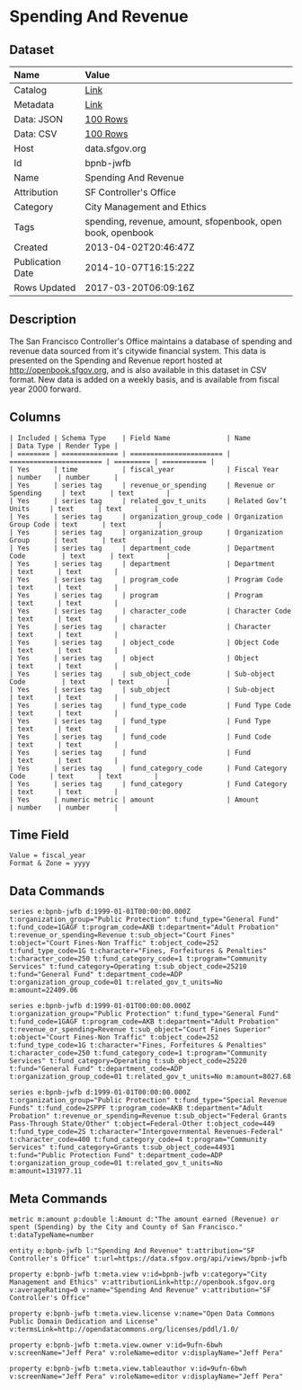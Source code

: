 # Spending And Revenue

## Dataset

| Name | Value |
| :--- | :---- |
| Catalog | [Link](https://catalog.data.gov/dataset/spending-and-revenue-8cc3d) |
| Metadata | [Link](https://data.sfgov.org/api/views/bpnb-jwfb) |
| Data: JSON | [100 Rows](https://data.sfgov.org/api/views/bpnb-jwfb/rows.json?max_rows=100) |
| Data: CSV | [100 Rows](https://data.sfgov.org/api/views/bpnb-jwfb/rows.csv?max_rows=100) |
| Host | data.sfgov.org |
| Id | bpnb-jwfb |
| Name | Spending And Revenue |
| Attribution | SF Controller's Office |
| Category | City Management and Ethics |
| Tags | spending, revenue, amount, sfopenbook, open book, openbook |
| Created | 2013-04-02T20:46:47Z |
| Publication Date | 2014-10-07T16:15:22Z |
| Rows Updated | 2017-03-20T06:09:16Z |

## Description

The San Francisco Controller's Office maintains a database of spending and revenue data sourced from it's citywide financial system. This data is presented on the Spending and Revenue report hosted at http://openbook.sfgov.org, and is also available in this dataset in CSV format. New data is added on a weekly basis, and is available from fiscal year 2000 forward.

## Columns

```ls
| Included | Schema Type    | Field Name              | Name                    | Data Type | Render Type |
| ======== | ============== | ======================= | ======================= | ========= | =========== |
| Yes      | time           | fiscal_year             | Fiscal Year             | number    | number      |
| Yes      | series tag     | revenue_or_spending     | Revenue or Spending     | text      | text        |
| Yes      | series tag     | related_gov_t_units     | Related Gov’t Units     | text      | text        |
| Yes      | series tag     | organization_group_code | Organization Group Code | text      | text        |
| Yes      | series tag     | organization_group      | Organization Group      | text      | text        |
| Yes      | series tag     | department_code         | Department Code         | text      | text        |
| Yes      | series tag     | department              | Department              | text      | text        |
| Yes      | series tag     | program_code            | Program Code            | text      | text        |
| Yes      | series tag     | program                 | Program                 | text      | text        |
| Yes      | series tag     | character_code          | Character Code          | text      | text        |
| Yes      | series tag     | character               | Character               | text      | text        |
| Yes      | series tag     | object_code             | Object Code             | text      | text        |
| Yes      | series tag     | object                  | Object                  | text      | text        |
| Yes      | series tag     | sub_object_code         | Sub-object Code         | text      | text        |
| Yes      | series tag     | sub_object              | Sub-object              | text      | text        |
| Yes      | series tag     | fund_type_code          | Fund Type Code          | text      | text        |
| Yes      | series tag     | fund_type               | Fund Type               | text      | text        |
| Yes      | series tag     | fund_code               | Fund Code               | text      | text        |
| Yes      | series tag     | fund                    | Fund                    | text      | text        |
| Yes      | series tag     | fund_category_code      | Fund Category Code      | text      | text        |
| Yes      | series tag     | fund_category           | Fund Category           | text      | text        |
| Yes      | numeric metric | amount                  | Amount                  | number    | number      |
```

## Time Field

```ls
Value = fiscal_year
Format & Zone = yyyy
```

## Data Commands

```ls
series e:bpnb-jwfb d:1999-01-01T00:00:00.000Z t:organization_group="Public Protection" t:fund_type="General Fund" t:fund_code=1GAGF t:program_code=AKB t:department="Adult Probation" t:revenue_or_spending=Revenue t:sub_object="Court Fines" t:object="Court Fines-Non Traffic" t:object_code=252 t:fund_type_code=1G t:character="Fines, Forfeitures & Penalties" t:character_code=250 t:fund_category_code=1 t:program="Community Services" t:fund_category=Operating t:sub_object_code=25210 t:fund="General Fund" t:department_code=ADP t:organization_group_code=01 t:related_gov_t_units=No m:amount=22409.06

series e:bpnb-jwfb d:1999-01-01T00:00:00.000Z t:organization_group="Public Protection" t:fund_type="General Fund" t:fund_code=1GAGF t:program_code=AKB t:department="Adult Probation" t:revenue_or_spending=Revenue t:sub_object="Court Fines Superior" t:object="Court Fines-Non Traffic" t:object_code=252 t:fund_type_code=1G t:character="Fines, Forfeitures & Penalties" t:character_code=250 t:fund_category_code=1 t:program="Community Services" t:fund_category=Operating t:sub_object_code=25220 t:fund="General Fund" t:department_code=ADP t:organization_group_code=01 t:related_gov_t_units=No m:amount=8027.68

series e:bpnb-jwfb d:1999-01-01T00:00:00.000Z t:organization_group="Public Protection" t:fund_type="Special Revenue Funds" t:fund_code=2SPPF t:program_code=AKB t:department="Adult Probation" t:revenue_or_spending=Revenue t:sub_object="Federal Grants Pass-Through State/Other" t:object=Federal-Other t:object_code=449 t:fund_type_code=2S t:character="Intergovernmental Revenues-Federal" t:character_code=400 t:fund_category_code=4 t:program="Community Services" t:fund_category=Grants t:sub_object_code=44931 t:fund="Public Protection Fund" t:department_code=ADP t:organization_group_code=01 t:related_gov_t_units=No m:amount=131977.11
```

## Meta Commands

```ls
metric m:amount p:double l:Amount d:"The amount earned (Revenue) or spent (Spending) by the City and County of San Francisco." t:dataTypeName=number

entity e:bpnb-jwfb l:"Spending And Revenue" t:attribution="SF Controller's Office" t:url=https://data.sfgov.org/api/views/bpnb-jwfb

property e:bpnb-jwfb t:meta.view v:id=bpnb-jwfb v:category="City Management and Ethics" v:attributionLink=http://openbook.sfgov.org v:averageRating=0 v:name="Spending And Revenue" v:attribution="SF Controller's Office"

property e:bpnb-jwfb t:meta.view.license v:name="Open Data Commons Public Domain Dedication and License" v:termsLink=http://opendatacommons.org/licenses/pddl/1.0/

property e:bpnb-jwfb t:meta.view.owner v:id=9ufn-6bwh v:screenName="Jeff Pera" v:roleName=editor v:displayName="Jeff Pera"

property e:bpnb-jwfb t:meta.view.tableauthor v:id=9ufn-6bwh v:screenName="Jeff Pera" v:roleName=editor v:displayName="Jeff Pera"
```